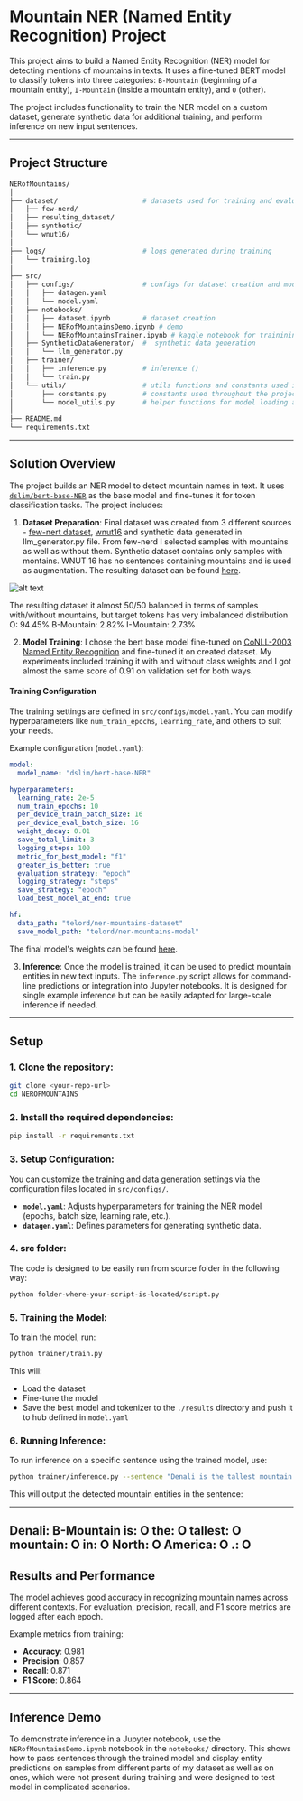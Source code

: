 # Mountain NER (Named Entity Recognition) Project

This project aims to build a Named Entity Recognition (NER) model for detecting mentions of mountains in texts. It uses a fine-tuned BERT model to classify tokens into three categories: `B-Mountain` (beginning of a mountain entity), `I-Mountain` (inside a mountain entity), and `O` (other).

The project includes functionality to train the NER model on a custom dataset, generate synthetic data for additional training, and perform inference on new input sentences.

---

## Project Structure

```bash
NERofMountains/
│
├── dataset/                     # datasets used for training and evaluation
│   ├── few-nerd/                
│   ├── resulting_dataset/       
│   ├── synthetic/               
│   └── wnut16/                 
│
├── logs/                        # logs generated during training 
│   └── training.log             
│
├── src/                         
│   ├── configs/                 # configs for dataset creation and model training/inference
│   │   ├── datagen.yaml         
│   │   └── model.yaml           
│   ├── notebooks/               
│   │   ├── dataset.ipynb        # dataset creation 
│   │   ├── NERofMountainsDemo.ipynb # demo
│   │   └── NERofMountainsTrainer.ipynb # kaggle notebook for trainining
│   ├── SyntheticDataGenerator/  #  synthetic data generation
│   │   └── llm_generator.py     
│   ├── trainer/                
│   │   ├── inference.py         # inference ()
│   │   └── train.py             
│   └── utils/                   # utils functions and constants used in training and inference
│       ├── constants.py         # constants used throughout the project
│       └── model_utils.py       # helper functions for model loading and preprocessing
│
├── README.md                    
└── requirements.txt             
```

---

## Solution Overview

The project builds an NER model to detect mountain names in text. It uses [`dslim/bert-base-NER`](https://huggingface.co/dslim/bert-base-NER) as the base model and fine-tunes it for token classification tasks. The project includes:

1. **Dataset Preparation**: Final dataset was created from 3 different sources - [few-nert dataset](https://huggingface.co/datasets/DFKI-SLT/few-nerd), [wnut16](https://github.com/aritter/twitter_nlp/tree/master/data/annotated/wnut16) and synthetic data generated in llm_generator.py file. From few-nerd I selected samples with mountains as well as without them. Synthetic dataset contains only samples with montains. WNUT 16 has no sentences containing mountains and is used as augmentation. The resulting dataset can be found [here](https://huggingface.co/datasets/telord/mountains-ner-dataset). 

![alt text](token_imbalance.jpg)

The resulting dataset it almost 50/50 balanced in terms of samples with/without mountains, but target tokens has very imbalanced distribution
O: 94.45%
B-Mountain: 2.82%
I-Mountain: 2.73%

   
2. **Model Training**: 
I chose the bert base model fine-tuned on [CoNLL-2003 Named Entity Recognition](https://aclanthology.org/W03-0419.pdf) and fine-tuned it on created dataset. My experiments included training it with and without class weights and I got almost the same score of 0.91 on validation set for both ways.

#### Training Configuration

The training settings are defined in `src/configs/model.yaml`. You can modify hyperparameters like `num_train_epochs`, `learning_rate`, and others to suit your needs.

Example configuration (`model.yaml`):

```yaml
model:
  model_name: "dslim/bert-base-NER"

hyperparameters:
  learning_rate: 2e-5
  num_train_epochs: 10
  per_device_train_batch_size: 16
  per_device_eval_batch_size: 16
  weight_decay: 0.01
  save_total_limit: 3
  logging_steps: 100
  metric_for_best_model: "f1"
  greater_is_better: true
  evaluation_strategy: "epoch"
  logging_strategy: "steps"
  save_strategy: "epoch"
  load_best_model_at_end: true

hf:
  data_path: "telord/ner-mountains-dataset"
  save_model_path: "telord/ner-mountains-model"
```

The final model's weights can be found [here]().


3. **Inference**: Once the model is trained, it can be used to predict mountain entities in new text inputs. The `inference.py` script allows for command-line predictions or integration into Jupyter notebooks. It is designed for single example inference but can be easily adapted for large-scale inference if needed.


---

## Setup

### 1. Clone the repository:

```bash
git clone <your-repo-url>
cd NEROFMOUNTAINS
```

### 2. Install the required dependencies:

```bash
pip install -r requirements.txt
```

### 3. Setup Configuration:

You can customize the training and data generation settings via the configuration files located in `src/configs/`.

- **`model.yaml`**: Adjusts hyperparameters for training the NER model (epochs, batch size, learning rate, etc.).
- **`datagen.yaml`**: Defines parameters for generating synthetic data.

### 4. src folder:
The code is designed to be easily run from source folder in the following way:

```bash
python folder-where-your-script-is-located/script.py
```


### 5. Training the Model:

To train the model, run:

```bash
python trainer/train.py
```

This will:
- Load the dataset
- Fine-tune the model
- Save the best model and tokenizer to the `./results` directory and push it to hub defined in `model.yaml`

### 6. Running Inference:

To run inference on a specific sentence using the trained model, use:

```bash
python trainer/inference.py --sentence "Denali is the tallest mountain in North America."
```

This will output the detected mountain entities in the sentence:

---
Denali: B-Mountain
is: O
the: O
tallest: O
mountain: O
in: O
North: O
America: O
.: O
---

## Results and Performance

The model achieves good accuracy in recognizing mountain names across different contexts. For evaluation, precision, recall, and F1 score metrics are logged after each epoch.

Example metrics from training:
- **Accuracy**: 0.981
- **Precision**: 0.857
- **Recall**: 0.871
- **F1 Score**: 0.864

---

## Inference Demo

To demonstrate inference in a Jupyter notebook, use the `NERofMountainsDemo.ipynb` notebook in the `notebooks/` directory. This shows how to pass sentences through the trained model and display entity predictions on samples from different parts of my dataset as well as on ones, which were not present during training and were designed to test model in complicated scenarios.